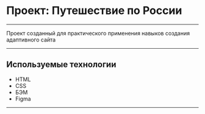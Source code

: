 # Проект: Путешествие по России

---

Проект созданный для практического применения навыков создания адаптивного сайта

---

## Используемые технологии
* HTML
* CSS
* БЭМ
* Figma

---